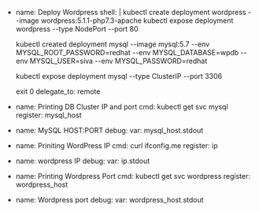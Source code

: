   - name: Deploy Wordpress
    shell: |
      kubectl create deployment wordpress --image wordpress:5.1.1-php7.3-apache
      kubectl expose deployment wordpress --type NodePort --port 80

      kubectl created deployment mysql  --image mysql:5.7 --env MYSQL_ROOT_PASSWORD=redhat     --env MYSQL_DATABASE=wpdb  --env MYSQL_USER=siva  --env MYSQL_PASSWORD=redhat

      kubectl expose deployment mysql --type ClusterIP --port 3306

      exit 0
    delegate_to: remote

  - name: Printing DB Cluster IP and port
    cmd: kubectl get svc mysql
    register: mysql_host

  - name: MySQL HOST:PORT
    debug:
      var: mysql_host.stdout

  - name: Priniting WordPress IP
    cmd: curl ifconfig.me
    register: ip

  - name: wordpress IP
    debug:
      var: ip.stdout

  - name: Printing Wordpress Port
    cmd: kubectl get svc wordpress
    register: wordpress_host

  - name: Wordpress port
    debug:
      var: wordpress_host.stdout
